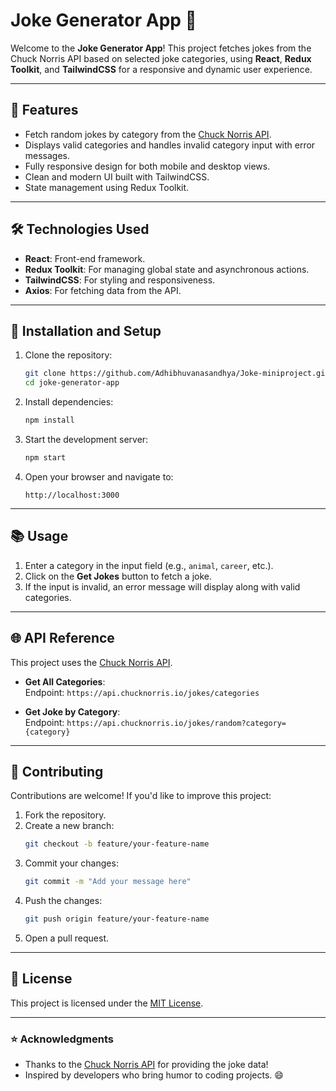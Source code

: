 
# Joke Generator App 🎉

Welcome to the **Joke Generator App**! This project fetches jokes from the Chuck Norris API based on selected joke categories, using **React**, **Redux Toolkit**, and **TailwindCSS** for a responsive and dynamic user experience.

---

## 🚀 Features

- Fetch random jokes by category from the [Chuck Norris API](https://api.chucknorris.io/).
- Displays valid categories and handles invalid category input with error messages.
- Fully responsive design for both mobile and desktop views.
- Clean and modern UI built with TailwindCSS.
- State management using Redux Toolkit.

---

## 🛠️ Technologies Used

- **React**: Front-end framework.
- **Redux Toolkit**: For managing global state and asynchronous actions.
- **TailwindCSS**: For styling and responsiveness.
- **Axios**: For fetching data from the API.

---



## 🔧 Installation and Setup

1. Clone the repository:
   ```bash
   git clone https://github.com/Adhibhuvanasandhya/Joke-miniproject.git
   cd joke-generator-app
   ```

2. Install dependencies:
   ```bash
   npm install
   ```

3. Start the development server:
   ```bash
   npm start
   ```

4. Open your browser and navigate to:
   ```
   http://localhost:3000
   ```

---

## 📚 Usage

1. Enter a category in the input field (e.g., `animal`, `career`, etc.).
2. Click on the **Get Jokes** button to fetch a joke.
3. If the input is invalid, an error message will display along with valid categories.

---

## 🌐 API Reference

This project uses the [Chuck Norris API](https://api.chucknorris.io/). 

- **Get All Categories**:  
  Endpoint: `https://api.chucknorris.io/jokes/categories`

- **Get Joke by Category**:  
  Endpoint: `https://api.chucknorris.io/jokes/random?category={category}`

---

## 🤝 Contributing

Contributions are welcome! If you'd like to improve this project:
1. Fork the repository.
2. Create a new branch:
   ```bash
   git checkout -b feature/your-feature-name
   ```
3. Commit your changes:
   ```bash
   git commit -m "Add your message here"
   ```
4. Push the changes:
   ```bash
   git push origin feature/your-feature-name
   ```
5. Open a pull request.

---

## 📜 License

This project is licensed under the [MIT License](LICENSE).

---



### ⭐ Acknowledgments

- Thanks to the [Chuck Norris API](https://api.chucknorris.io/) for providing the joke data!
- Inspired by developers who bring humor to coding projects. 😄
